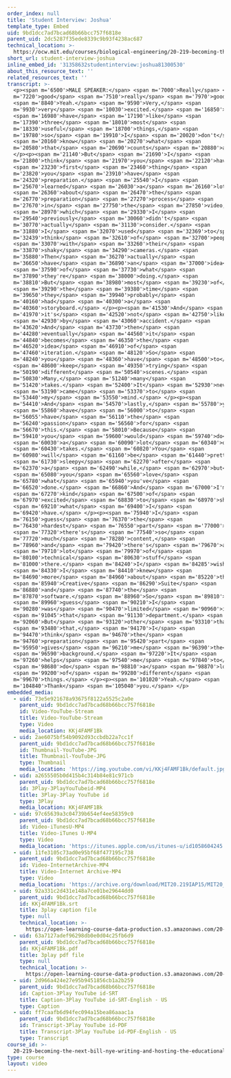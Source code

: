 ```yaml
---
order_index: null
title: 'Student Interview: Joshua'
template_type: Embed
uid: 9bd1dcc7ad7bcad68b66bcc757f6818e
parent_uid: 2dc5287f35ede8339c9b93f4238ac687
technical_location: >-
  https://ocw.mit.edu/courses/biological-engineering/20-219-becoming-the-next-bill-nye-writing-and-hosting-the-educational-show-january-iap-2015/day-13-screening-final-cuts/student-interview-joshua
short_url: student-interview-joshua
inline_embed_id: '31358632studentinterview:joshua81300530'
about_this_resource_text: ''
related_resources_text: ''
transcript: >-
  <p><span m='6500'>MALE SPEAKER:</span> <span m='7000'>Really</span> <span
  m='7220'>good</span> <span m='7510'>really</span> <span m='7970'>good.</span>
  <span m='8840'>Yeah.</span> <span m='9590'>Very,</span> <span
  m='9930'>very</span> <span m='10030'>excited.</span> <span m='16850'>I</span>
  <span m='16980'>have</span> <span m='17190'>like</span> <span
  m='17390'>three</span> <span m='18010'>most</span> <span
  m='18330'>useful</span> <span m='18700'>things,</span> <span
  m='19780'>so</span> <span m='19910'>I</span> <span m='20020'>don't</span>
  <span m='20160'>know</span> <span m='20270'>what</span> <span
  m='20580'>that</span> <span m='20690'>counts</span> <span m='20880'>as.</span>
  </p><p><span m='21140'>But</span> <span m='21690'>I</span> <span
  m='21800'>think</span> <span m='21970'>you</span> <span m='22120'>have</span>
  <span m='23230'>first</span> <span m='23460'>thing</span> <span
  m='23820'>you</span> <span m='23910'>have</span> <span
  m='24320'>preparation.</span> <span m='25540'>I</span> <span
  m='25670'>learned</span> <span m='26030'>a</span> <span m='26160'>lot</span>
  <span m='26360'>about</span> <span m='26470'>the</span> <span
  m='26770'>preparation</span> <span m='27270'>process</span> <span
  m='27670'>in</span> <span m='27750'>the</span> <span m='27850'>video,</span>
  <span m='28970'>which</span> <span m='29330'>I</span> <span
  m='29540'>previously</span> <span m='30060'>didn't</span> <span
  m='30770'>actually</span> <span m='31130'>consider.</span> <span
  m='31880'>I</span> <span m='32070'>used</span> <span m='32369'>to</span> <span
  m='32439'>think</span> <span m='32610'>of</span> <span m='32700'>people</span>
  <span m='33070'>with</span> <span m='33260'>their</span> <span
  m='33870'>shaky</span> <span m='34290'>cameras.</span> <span
  m='35880'>Then</span> <span m='36270'>actually</span> <span
  m='36650'>have</span> <span m='36890'>an</span> <span m='37000'>idea</span>
  <span m='37590'>of</span> <span m='37730'>what</span> <span
  m='37890'>they're</span> <span m='38000'>doing.</span> <span
  m='38810'>But</span> <span m='38980'>most</span> <span m='39230'>of</span>
  <span m='39290'>the</span> <span m='39380'>time</span> <span
  m='39650'>they</span> <span m='39940'>probably</span> <span
  m='40160'>had</span> <span m='40300'>a</span> <span
  m='40360'>storyboard.</span> </p><p><span m='41530'>And</span> <span
  m='41970'>it's</span> <span m='42520'>not</span> <span m='42750'>like</span>
  <span m='42930'>by</span> <span m='43060'>accident.</span> <span
  m='43620'>And</span> <span m='43730'>then</span> <span
  m='44280'>eventually</span> <span m='44560'>it</span> <span
  m='44840'>becomes</span> <span m='46350'>the</span> <span
  m='46520'>idea</span> <span m='46910'>of</span> <span
  m='47460'>iteration.</span> <span m='48120'>So</span> <span
  m='48240'>you</span> <span m='48360'>have</span> <span m='48500'>to</span>
  <span m='48600'>keep</span> <span m='49350'>trying</span> <span
  m='50190'>different</span> <span m='50540'>scenes.</span> <span
  m='50830'>Many,</span> <span m='51240'>many</span> <span
  m='51420'>takes.</span> <span m='52400'>It</span> <span m='52930'>never</span>
  <span m='53190'>came</span> <span m='53370'>to</span> <span
  m='53440'>my</span> <span m='53550'>mind.</span> </p><p><span
  m='54410'>And</span> <span m='54570'>lastly,</span> <span m='55780'>you</span>
  <span m='55860'>have</span> <span m='56000'>to</span> <span
  m='56055'>have</span> <span m='56110'>the</span> <span
  m='56240'>passion</span> <span m='56560'>for</span> <span
  m='56670'>this.</span> <span m='58010'>Because</span> <span
  m='59410'>you</span> <span m='59600'>would</span> <span m='59740'>do</span>
  <span m='60030'>a</span> <span m='60090'>lot</span> <span m='60340'>of</span>
  <span m='60430'>takes.</span> <span m='60820'>You</span> <span
  m='60980'>will</span> <span m='61160'>be</span> <span m='61440'>pretty</span>
  <span m='61730'>sleepy</span> <span m='62270'>after</span> <span
  m='62370'>a</span> <span m='62490'>while,</span> <span m='62970'>but</span>
  <span m='65080'>you</span> <span m='65560'>love</span> <span
  m='65780'>what</span> <span m='65940'>you've</span> <span
  m='66520'>done.</span> <span m='66860'>And</span> <span m='67000'>I'm</span>
  <span m='67270'>kind</span> <span m='67500'>of</span> <span
  m='67970'>excited</span> <span m='68830'>to</span> <span m='68970'>show</span>
  <span m='69210'>what</span> <span m='69400'>I</span> <span
  m='69420'>have.</span> </p><p><span m='75940'>I</span> <span
  m='76150'>guess</span> <span m='76370'>the</span> <span
  m='76430'>hardest</span> <span m='76550'>part</span> <span m='77000'>is</span>
  <span m='77320'>there's</span> <span m='77540'>so</span> <span
  m='77720'>much</span> <span m='78280'>content,</span> <span
  m='78960'>and</span> <span m='79420'>there's</span> <span m='79670'>a</span>
  <span m='79710'>lot</span> <span m='79970'>of</span> <span
  m='80100'>technical</span> <span m='80630'>stuff</span> <span
  m='81000'>there.</span> <span m='84240'>I</span> <span m='84285'>wish</span>
  <span m='84330'>I</span> <span m='84410'>knew</span> <span
  m='84690'>more</span> <span m='84960'>about</span> <span m='85220'>the</span>
  <span m='85940'>Creative</span> <span m='86290'>Suite</span> <span
  m='86880'>and</span> <span m='87740'>the</span> <span
  m='87870'>software.</span> <span m='88960'>So</span> <span m='89810'>I</span>
  <span m='89960'>guess</span> <span m='90210'>I</span> <span
  m='90280'>was</span> <span m='90470'>limited</span> <span m='90960'>in</span>
  <span m='91045'>that</span> <span m='91130'>department.</span> <span
  m='92060'>But</span> <span m='93120'>other</span> <span m='93310'>than</span>
  <span m='93480'>that,</span> <span m='94170'>I</span> <span
  m='94470'>think</span> <span m='94670'>the</span> <span
  m='94760'>preparation</span> <span m='95420'>part</span> <span
  m='95950'>gives</span> <span m='96210'>me</span> <span m='96390'>the</span>
  <span m='96590'>background.</span> <span m='97220'>It</span> <span
  m='97260'>helps</span> <span m='97540'>me</span> <span m='97840'>to</span>
  <span m='98680'>do</span> <span m='98810'>a</span> <span m='98870'>lot</span>
  <span m='99200'>of</span> <span m='99280'>different</span> <span
  m='99670'>things.</span> </p><p><span m='101020'>Yeah.</span> <span
  m='104840'>Thank</span> <span m='105040'>you.</span> </p>
embedded_media:
  - uid: 73e5e921678a93675f8122a5525c2a0e
    parent_uid: 9bd1dcc7ad7bcad68b66bcc757f6818e
    id: Video-YouTube-Stream
    title: Video-YouTube-Stream
    type: Video
    media_location: KKj4FAMF1Bk
  - uid: 2ae6075bf54b9092d93ccbdb22a7cc1f
    parent_uid: 9bd1dcc7ad7bcad68b66bcc757f6818e
    id: Thumbnail-YouTube-JPG
    title: Thumbnail-YouTube-JPG
    type: Thumbnail
    media_location: 'https://img.youtube.com/vi/KKj4FAMF1Bk/default.jpg'
  - uid: a2655505b0d415b4c314b84e81c971cb
    parent_uid: 9bd1dcc7ad7bcad68b66bcc757f6818e
    id: 3Play-3PlayYouTubeid-MP4
    title: 3Play-3Play YouTube id
    type: 3Play
    media_location: KKj4FAMF1Bk
  - uid: 97c65639a3c04739b654ef4ee58359c0
    parent_uid: 9bd1dcc7ad7bcad68b66bcc757f6818e
    id: Video-iTunesU-MP4
    title: Video-iTunes U-MP4
    type: Video
    media_location: 'https://itunes.apple.com/us/itunes-u/id1058604245'
  - uid: 11fe3105c73ad0e95bf68f477195c738
    parent_uid: 9bd1dcc7ad7bcad68b66bcc757f6818e
    id: Video-InternetArchive-MP4
    title: Video-Internet Archive-MP4
    type: Video
    media_location: 'https://archive.org/download/MIT20.219IAP15/MIT20_219IAP15_D13P5_300k.mp4'
  - uid: 92a331c2d431e148a7ce01be29644dd0
    parent_uid: 9bd1dcc7ad7bcad68b66bcc757f6818e
    id: KKj4FAMF1Bk.srt
    title: 3play caption file
    type: null
    technical_location: >-
      https://open-learning-course-data-production.s3.amazonaws.com/20-219-becoming-the-next-bill-nye-writing-and-hosting-the-educational-show-january-iap-2015/92a331c2d431e148a7ce01be29644dd0_KKj4FAMF1Bk.srt
  - uid: 63a7127adef96298db0e0d04c25fb6d9
    parent_uid: 9bd1dcc7ad7bcad68b66bcc757f6818e
    id: KKj4FAMF1Bk.pdf
    title: 3play pdf file
    type: null
    technical_location: >-
      https://open-learning-course-data-production.s3.amazonaws.com/20-219-becoming-the-next-bill-nye-writing-and-hosting-the-educational-show-january-iap-2015/63a7127adef96298db0e0d04c25fb6d9_KKj4FAMF1Bk.pdf
  - uid: 2d966a424e27e95b9451856cb1a2b259
    parent_uid: 9bd1dcc7ad7bcad68b66bcc757f6818e
    id: Caption-3Play YouTube id-SRT
    title: Caption-3Play YouTube id-SRT-English - US
    type: Caption
  - uid: ff7caafb6d94fec094a15bea86aaac1a
    parent_uid: 9bd1dcc7ad7bcad68b66bcc757f6818e
    id: Transcript-3Play YouTube id-PDF
    title: Transcript-3Play YouTube id-PDF-English - US
    type: Transcript
course_id: >-
  20-219-becoming-the-next-bill-nye-writing-and-hosting-the-educational-show-january-iap-2015
type: course
layout: video
---
```

